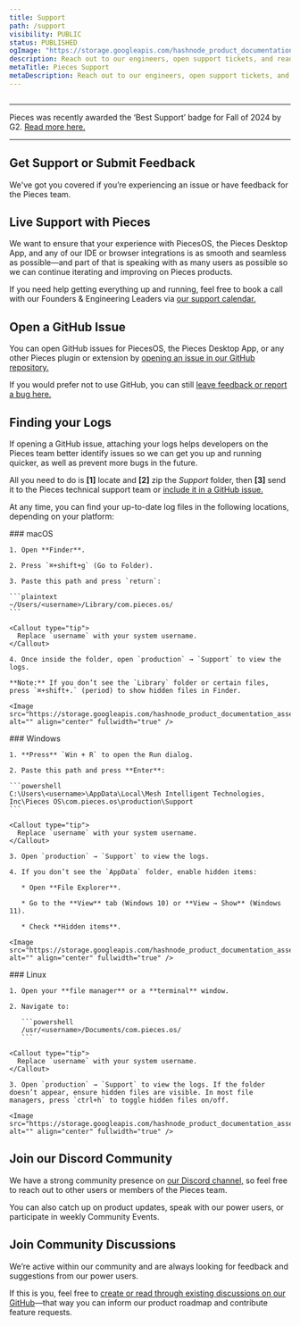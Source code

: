 ```yaml
---
title: Support
path: /support
visibility: PUBLIC
status: PUBLISHED
ogImage: "https://storage.googleapis.com/hashnode_product_documentation_assets/og_images/support/pieces_support.png"
description: Reach out to our engineers, open support tickets, and read discussions on our GitHub page for support with Pieces software.
metaTitle: Pieces Support
metaDescription: Reach out to our engineers, open support tickets, and read discussions on our GitHub page for support with Pieces software.
---
```


<Image src="https://storage.googleapis.com/hashnode_product_documentation_assets/cdn_migrate_repair/support/support_banner.png" alt="" align="center" fullwidth="true" />

***

<Card title="We’ve been given an award!" image="/assets/icons/platform_logos/pieces_logo.png">
  Pieces was recently awarded the ‘Best Support’ badge for Fall of 2024 by G2. <a target="_blank" href="https://www.g2.com/products/pieces-for-developers/reviews?utm_source=rewards-badge">Read more here.</a>
</Card>

***

## Get Support or Submit Feedback

We've got you covered if you’re experiencing an issue or have feedback for the Pieces team.

## Live Support with Pieces

We want to ensure that your experience with PiecesOS, the Pieces Desktop App, and any of our IDE or browser integrations is as smooth and seamless as possible—and part of that is speaking with as many users as possible so we can continue iterating and improving on Pieces products.

If you need help getting everything up and running, feel free to book a call with our Founders & Engineering Leaders via <a target="_blank" href="https://calendar.google.com/calendar/u/0/appointments/schedules/AcZssZ22WJ2Htd2wRMJhueCNYc0xbFBFCAN-khijcuoXACd_Uux3wIhgZeGkzDRcqD3teamAI-CwCHpr">our support calendar.</a>

## Open a GitHub Issue<a target="_blank" href="/products/support#get-support-or-share-feedback">**​**</a>

You can open GitHub issues for PiecesOS, the Pieces Desktop App, or any other Pieces plugin or extension by <a target="_blank" href="https://github.com/pieces-app/support/issues">opening an issue in our GitHub repository.</a>

If you would prefer not to use GitHub, you can still <a target="_blank" href="https://getpieces.typeform.com/to/mCjBSIjF#page=docs-support">leave feedback or report a bug here.</a>

## Finding your Logs

If opening a GitHub issue, attaching your logs helps developers on the Pieces team better identify issues so we can get you up and running quicker, as well as prevent more bugs in the future.

All you need to do is **\[1]** locate and **\[2]** zip the *Support* folder, then **\[3]** send it to the Pieces technical support team or <a target="_blank" href="https://github.com/pieces-app/support/issues">include it in a GitHub issue.</a>

At any time, you can find your up-to-date log files in the following locations, depending on your platform:

<Tabs>
  <TabItem title="macOS">
    ### macOS

    1. Open **Finder**.

    2. Press `⌘+shift+g` (Go to Folder).

    3. Paste this path and press `return`:

    ```plaintext
    ~/Users/<username>/Library/com.pieces.os/
    ```

    <Callout type="tip">
      Replace `username` with your system username.
    </Callout>

    4. Once inside the folder, open `production` → `Support` to view the logs.

    **Note:** If you don’t see the `Library` folder or certain files, press `⌘+shift+.` (period) to show hidden files in Finder.

    <Image src="https://storage.googleapis.com/hashnode_product_documentation_assets/support/mac_support.png" alt="" align="center" fullwidth="true" />
  </TabItem>

  <TabItem title="Windows">
    ### Windows

    1. **Press** `Win + R` to open the Run dialog.

    2. Paste this path and press **Enter**:

    ```powershell
    C:\Users\<username>\AppData\Local\Mesh Intelligent Technologies, Inc\Pieces OS\com.pieces.os\production\Support
    ```

    <Callout type="tip">
      Replace `username` with your system username.
    </Callout>

    3. Open `production` → `Support` to view the logs.

    4. If you don’t see the `AppData` folder, enable hidden items:

       * Open **File Explorer**.

       * Go to the **View** tab (Windows 10) or **View → Show** (Windows 11).

       * Check **Hidden items**.

    <Image src="https://storage.googleapis.com/hashnode_product_documentation_assets/support/windows_support.png" alt="" align="center" fullwidth="true" />
  </TabItem>

  <TabItem title="Linux">
    ### Linux

    1. Open your **file manager** or a **terminal** window.

    2. Navigate to:

       ```powershell
       /usr/<username>/Documents/com.pieces.os/
       ```

    <Callout type="tip">
      Replace `username` with your system username.
    </Callout>

    3. Open `production` → `Support` to view the logs. If the folder doesn’t appear, ensure hidden files are visible. In most file managers, press `ctrl+h` to toggle hidden files on/off.

    <Image src="https://storage.googleapis.com/hashnode_product_documentation_assets/support/linux_support.png" alt="" align="center" fullwidth="true" />
  </TabItem>
</Tabs>

## Join our Discord Community

We have a strong community presence on <a target="_blank" href="https://discord.com/invite/getpieces">our Discord channel,</a> so feel free to reach out to other users or members of the Pieces team.

You can also catch up on product updates, speak with our power users, or participate in weekly Community Events.

## Join Community Discussions

We’re active within our community and are always looking for feedback and suggestions from our power users.

If this is you, feel free to <a target="_blank" href="https://github.com/pieces-app/support/discussions">create or read through existing discussions on our GitHub</a>—that way you can inform our product roadmap and contribute feature requests.
